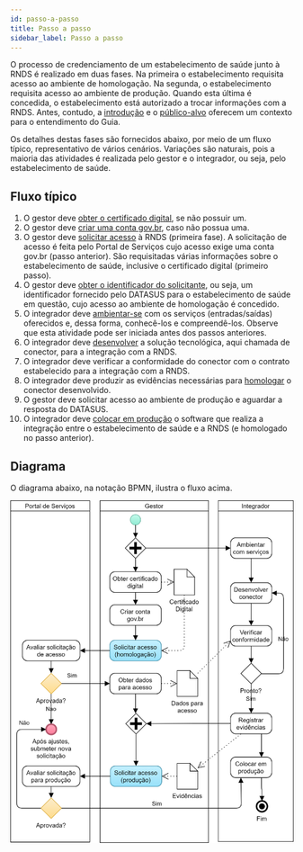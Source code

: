```yaml
---
id: passo-a-passo
title: Passo a passo
sidebar_label: Passo a passo
---
```


O processo de credenciamento de um estabelecimento de saúde
junto à RNDS é realizado em duas fases. Na primeira o estabelecimento requisita acesso ao ambiente de homologação. Na segunda, o estabelecimento requisita acesso ao ambiente de produção. Quando esta última é
concedida, o estabelecimento está autorizado a trocar informações com a RNDS. Antes, contudo, a [introdução](introducao) e o [público-alvo](publico-alvo/publico-alvo) oferecem um contexto para o entendimento do Guia.

Os detalhes destas fases são fornecidos abaixo, por meio de um fluxo típico, representativo de vários cenários. Variações são naturais, pois a maioria das atividades é realizada pelo gestor e o integrador, ou seja, pelo estabelecimento de saúde.

## Fluxo típico

1. O gestor deve [obter o certificado digital](publico-alvo/gestor/certificado), se não possuir um.
1. O gestor deve [criar uma conta gov.br](publico-alvo/gestor/gov.br), caso não possua uma.
1. O gestor deve [solicitar acesso](publico-alvo/gestor/portal) à RNDS (primeira fase). A solicitação de acesso é feita pelo Portal de Serviços cujo acesso exige uma conta gov.br (passo anterior). São requisitadas várias informações sobre o estabelecimento de saúde, inclusive o certificado digital (primeiro passo).
1. O gestor deve [obter o identificador do solicitante](publico-alvo/gestor/identificador), ou seja, um identificador fornecido pelo DATASUS para o estabelecimento de saúde em questão, cujo acesso ao ambiente de homologação é concedido.
1. O integrador deve [ambientar-se](publico-alvo/ti/conhecer) com os serviços (entradas/saídas) oferecidos e, dessa forma, conhecê-los e compreendê-los. Observe que esta atividade pode ser iniciada antes dos passos anteriores.
1. O integrador deve [desenvolver](conector) a solução tecnológica, aqui chamada de conector, para a integração com a RNDS.
1. O integrador deve verificar a conformidade do conector com o contrato estabelecido para a integração com a RNDS.
1. O integrador deve produzir as evidências necessárias para [homologar](publico-alvo/ti/homologar) o conector desenvolvido.
1. O gestor deve solicitar acesso ao ambiente de produção e aguardar a resposta do DATASUS.
1. O integrador deve [colocar em produção](publico-alvo/ti/producao) o software que realiza a integração entre o estabelecimento de saúde e a RNDS (e homologado no passo anterior).

## Diagrama

O diagrama abaixo, na notação BPMN, ilustra o fluxo acima.

![](../static/img/rnds-processo-credenciamento.png)
